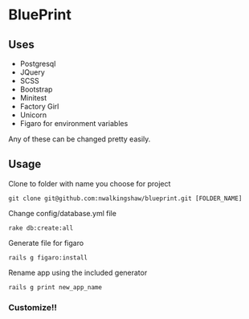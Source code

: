 BluePrint
=========

Uses
----

* Postgresql
* JQuery
* SCSS
* Bootstrap
* Minitest
* Factory Girl
* Unicorn
* Figaro for environment variables

Any of these can be changed pretty easily.

Usage
-----

Clone to folder with name you choose for project
```
git clone git@github.com:nwalkingshaw/blueprint.git [FOLDER_NAME]
```

Change config/database.yml file
```
rake db:create:all  
```

Generate file for figaro
```
rails g figaro:install
```

Rename app using the included generator
```
rails g print new_app_name
```


### Customize!!
